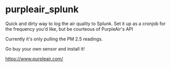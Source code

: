# purpleair_splunk

Quick and dirty way to log the air quality to Splunk.
Set it up as a cronjob for the frequency you'd like, but be courteous of PurpleAir's API

Currently it's only pulling the PM 2.5 readings.

Go buy your own sensor and install it!

https://www.purpleair.com/

